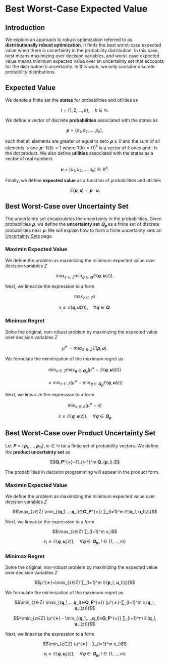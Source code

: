 # Best Worst-Case Expected Value
## Introduction
We explore an approach to robust optimization referred to as **distributionally robust optimization**. It finds the best worst-case expected value when there is uncertainty in the probability distribution. In this case, best means maximizing over decision variables, and worst-case expected value means minimum expected value over an uncertainty set that accounts for the distribution's uncertainty. In this work, we only consider discrete probability distributions.


## Expected Value
We denote a finite set the **states** for probabilities and utilities as

$$I=\{1,2,...,k\},\quad k∈ℕ.$$

We define a vector of discrete **probabilities** associated with the states as

$$𝐩=(p_1,p_2,...,p_k),$$

such that all elements are greater or equal to zero $𝐩≥0$ and the sum of all elements is one $𝐩⋅𝟏(k)=1$ where $𝟏(k)=(1)^k$ is a vector of $k$ ones and $⋅$ is the dot product. We also define **utilities** associated with the states as a vector of real numbers

$$𝐮=(u_1,u_2,...,u_k)∈ℝ^k.$$

Finally, we define **expected value** as a function of probabilities and utilities

$$𝔼(𝐩,𝐮)=𝐩⋅𝐮.$$


## Best Worst-Case over Uncertainty Set
The uncertainty set encapsulates the uncertainty in the probabilities. Given probabilities $𝐩,$ we define the **uncertainty set** $𝐐_𝐩$ as a finite set of discrete probabilities near $𝐩.$ We will explain how to form a finite uncertainty sets on [Uncertainty Sets](@ref) page.

### Maximin Expected Value
We define the problem as maximizing the minimum expected value over decision variables $Z$

$$\max_{z∈Z} \min_{𝐪∈𝐐} 𝔼(𝐪, 𝐮(z)).$$

Next, we linearize the expression to a form

$$\max_{z∈Z} x$$

$$x≤𝔼(𝐪, 𝐮(z)),\quad ∀𝐪∈𝐐.$$

### Minimax Regret
Solve the original, non-robust problem by maximizing the expected value over decision variables $Z$

$$μ^{∗}=\max_{z∈Z} 𝔼(𝐩,𝐮).$$

We formulate the minimization of the maximum regret as

$$\min_{z∈Z} \max_{𝐪∈𝐐_𝐩} (μ^{∗}-𝔼(𝐪, 𝐮(z)))$$

$$=\min_{z∈Z} (μ^{∗} - \min_{𝐪∈𝐐_𝐩} 𝔼(𝐪, 𝐮(z))$$

Next, we linearize the expression to a form

$$\min_{z∈Z} (μ^{∗}-x)$$

$$x≤𝔼(𝐪, 𝐮(z)),\quad ∀𝐪∈𝐐_𝐩$$


## Best Worst-Case over Product Uncertainty Set
Let $𝐏=\{𝐩_1,...,𝐩_m\},\, m∈ℕ$ be a finite set of probability vectors. We define the **product uncertainty set** as

$$𝐐_𝐏^{×}=∏_{l=1}^m 𝐐_{𝐩_l}.$$

The probabilities in decision programming will appear in the product form.

### Maximin Expected Value
We define the problem as maximizing the minimum expected value over decision variables $Z$

$$\max_{z∈Z} \min_{(𝐪_1,...,𝐪_l)∈𝐐_𝐏^{×}} ∑_{l=1}^m 𝔼(𝐪_l, 𝐮_l(z))$$

Next, we linearize the expression to a form

$$\max_{z∈Z} ∑_{l=1}^m x_l$$

$$x_l ≤ 𝔼(𝐪, 𝐮_l(z)),\quad ∀𝐪∈𝐐_{𝐩_l},\, l∈\{1,...,m\}$$

### Minimax Regret
Solve the original, non-robust problem by maximizing the expected value over decision variables $Z$

$$μ^{∗}=\max_{z∈Z} ∑_{l=1}^m 𝔼(𝐩_l, 𝐮_l(z))$$

We formulate the minimization of the maximum regret as

$$\min_{z∈Z} \max_{(𝐪_1,...,𝐪_l)∈𝐐_𝐏^{×}} (μ^{∗}-∑_{l=1}^m 𝔼(𝐪_l, 𝐮_l(z)))$$

$$=\min_{z∈Z} (μ^{∗} - \min_{(𝐪_1,...,𝐪_l)∈𝐐_𝐏^{×}} ∑_{l=1}^m 𝔼(𝐪_l, 𝐮_l(z)))$$

Next, we linearize the expression to a form

$$\min_{z∈Z} (μ^{∗} - ∑_{l=1}^m x_l)$$

$$x_l ≤ 𝔼(𝐪, 𝐮_l(z)),\quad ∀𝐪∈𝐐_{𝐩_l},\, l∈\{1,...,m\}$$
